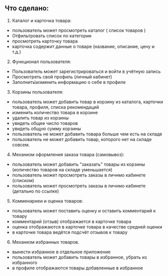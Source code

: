 ## Что сделано:
1. Каталог и карточка товара:
  + пользователь может просмотреть каталог ( список товаров )
  + Отфильтровать список по категории
  + просмотреть карточку товара
  + карточка содержит данные о товаре (название, описание, цену и т.д.)

2. Функционал пользователя:
  + Пользователь может зарегистрироваться и войти в учётную запись
  + Просмотреть свой профиль (личный кабинет)
  + Заполнить\изменить информацию о себе в профиле

3. Корзины пользователя:
  + пользователь может добавить товар в корзину из каталога, карточки товара, профиля, списка рекомендаций
  + изменить количество товара в корзине
  + удалить товар из корзины
  + увидеть общее число товаров
  + увидеть общую сумму корзины
  + пользователь не может добавить товара больше чем есть на складе
  + пользователь не может добавить товар, которого нет на складе совсем.

4. Механизм оформления заказа товара (самовывоз):
  + пользователь может добавить "заказать" товары из корзины (количество товаров на складе уменьшается)
  + пользователь может просмотреть заказы в личнмо кабинете (списком)
  + пользователь может просмотреть заказы в личнмо кабинете (детально по ссылке)

5. Комменариеи и оценка товаров:
  + пользователь может поставить оценку и оставить комментарий к товару
  + комментарий (отзыв) отображается в карточке товара
  + оценка отображаются в карточке товара в качестве средней оценки
  + в карточке товара ведётся подсчёт отзывов к товару

6. Механизм избранных товаров.
  + вынести избранное в отдельное приложение
  + пользователь может добавить товары в избранное, убрать из избранного
  + в профиле отображаются товары добавленные в избранное